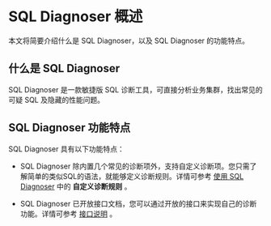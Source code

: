 # SQL Diagnoser 概述

本文将简要介绍什么是 SQL Diagnoser，以及 SQL Diagnoser 的功能特点。

## 什么是 SQL Diagnoser

 SQL Diagnoser 是一款敏捷版 SQL 诊断工具，可直接分析业务集群，找出常见的可疑 SQL 及隐藏的性能问题。

## SQL Diagnoser 功能特点

SQL Diagnoser 具有以下功能特点：

* SQL Diagnoser 除内置几个常见的诊断项外，支持自定义诊断项。您只需了解简单的类似SQL的语法，就能够定义诊断规则。详情可参考 [使用 SQL Diagnoser](2.deploy-and-use-delsql_diagnoser/2.sql_diagnoser-development-guide.md) 中的 **自定义诊断规则** 。

* SQL Diagnoser 已开放接口文档，您可以通过开放的接口来实现自己的诊断功能。详情可参考 [接口说明](3.sql_diagnoser-paramenters/3.sql_diagnoser-api.md)  。

